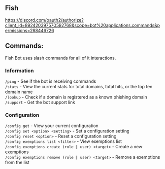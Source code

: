 ## Fish 

https://discord.com/oauth2/authorize?client_id=892420397570592768&scope=bot%20applications.commands&permissions=268446726

## Commands:
Fish Bot uses slash commands for all of it interactions.

### Information
`/ping` - See if the bot is receiving commands<br>
`/stats` - View the current stats for total domains, total hits, or the top ten domain name<br>
`/lookup` - Check if a domain is registered as a known phishing domain<br>
`/support` - Get the bot support link

### Configuration<br>
`/config get` - View your current configuration<br>
`/config set <option> <setting>` - Set a configuration setting<br>
`/config reset <option>` - Reset a configuration setting<br>
`/config exemptions list <filter>` - View exemptions list<br>
`/config exemptions create (role | user) <target>` - Create a new exemptions<br>
`/config exemptions remove (role | user) <target>` - Remove a exemptions from the list<br>
